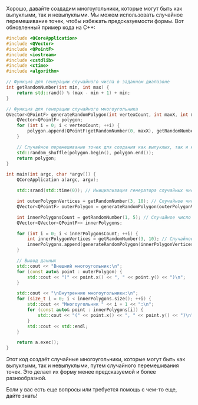 Хорошо, давайте создадим многоугольники, которые могут быть как выпуклыми, так и невыпуклыми. Мы можем использовать случайное перемешивание точек, чтобы избежать предсказуемости формы. Вот обновленный пример кода на C++:

```cpp
#include <QCoreApplication>
#include <QVector>
#include <QPointF>
#include <iostream>
#include <cstdlib>
#include <ctime>
#include <algorithm>

// Функция для генерации случайного числа в заданном диапазоне
int getRandomNumber(int min, int max) {
    return std::rand() % (max - min + 1) + min;
}

// Функция для генерации случайного многоугольника
QVector<QPointF> generateRandomPolygon(int vertexCount, int maxX, int maxY) {
    QVector<QPointF> polygon;
    for (int i = 0; i < vertexCount; ++i) {
        polygon.append(QPointF(getRandomNumber(0, maxX), getRandomNumber(0, maxY)));
    }

    // Случайное перемешивание точек для создания как выпуклых, так и невыпуклых многоугольников
    std::random_shuffle(polygon.begin(), polygon.end());
    return polygon;
}

int main(int argc, char *argv[]) {
    QCoreApplication a(argc, argv);

    std::srand(std::time(0)); // Инициализация генератора случайных чисел

    int outerPolygonVertices = getRandomNumber(3, 10); // Случайное число вершин внешнего многоугольника
    QVector<QPointF> outerPolygon = generateRandomPolygon(outerPolygonVertices, 500, 500);

    int innerPolygonsCount = getRandomNumber(1, 5); // Случайное число внутренних многоугольников
    QVector<QVector<QPointF>> innerPolygons;

    for (int i = 0; i < innerPolygonsCount; ++i) {
        int innerPolygonVertices = getRandomNumber(3, 10); // Случайное число вершин внутреннего многоугольника
        innerPolygons.append(generateRandomPolygon(innerPolygonVertices, 500, 500));
    }

    // Вывод данных
    std::cout << "Внешний многоугольник:\n";
    for (const auto& point : outerPolygon) {
        std::cout << "(" << point.x() << ", " << point.y() << ")\n";
    }

    std::cout << "\nВнутренние многоугольники:\n";
    for (size_t i = 0; i < innerPolygons.size(); ++i) {
        std::cout << "Многоугольник " << i + 1 << ":\n";
        for (const auto& point : innerPolygons[i]) {
            std::cout << "(" << point.x() << ", " << point.y() << ")\n";
        }
        std::cout << std::endl;
    }

    return a.exec();
}
```

Этот код создаёт случайные многоугольники, которые могут быть как выпуклыми, так и невыпуклыми, путем случайного перемешивания точек. Это делает их форму менее предсказуемой и более разнообразной.

Если у вас есть еще вопросы или требуется помощь с чем-то еще, дайте знать!